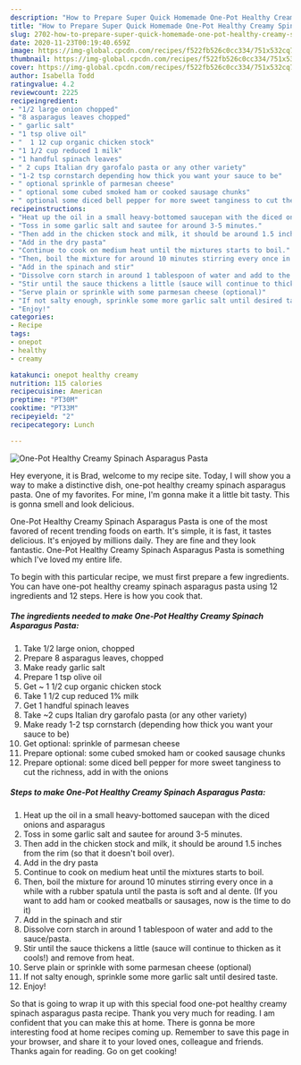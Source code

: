 ```yaml
---
description: "How to Prepare Super Quick Homemade One-Pot Healthy Creamy Spinach Asparagus Pasta"
title: "How to Prepare Super Quick Homemade One-Pot Healthy Creamy Spinach Asparagus Pasta"
slug: 2702-how-to-prepare-super-quick-homemade-one-pot-healthy-creamy-spinach-asparagus-pasta
date: 2020-11-23T00:19:40.659Z
image: https://img-global.cpcdn.com/recipes/f522fb526c0cc334/751x532cq70/one-pot-healthy-creamy-spinach-asparagus-pasta-recipe-main-photo.jpg
thumbnail: https://img-global.cpcdn.com/recipes/f522fb526c0cc334/751x532cq70/one-pot-healthy-creamy-spinach-asparagus-pasta-recipe-main-photo.jpg
cover: https://img-global.cpcdn.com/recipes/f522fb526c0cc334/751x532cq70/one-pot-healthy-creamy-spinach-asparagus-pasta-recipe-main-photo.jpg
author: Isabella Todd
ratingvalue: 4.2
reviewcount: 2225
recipeingredient:
- "1/2 large onion chopped"
- "8 asparagus leaves chopped"
- " garlic salt"
- "1 tsp olive oil"
- "  1 12 cup organic chicken stock"
- "1 1/2 cup reduced 1 milk"
- "1 handful spinach leaves"
- " 2 cups Italian dry garofalo pasta or any other variety"
- "1-2 tsp cornstarch depending how thick you want your sauce to be"
- " optional sprinkle of parmesan cheese"
- " optional some cubed smoked ham or cooked sausage chunks"
- " optional some diced bell pepper for more sweet tanginess to cut the richness add in with the onions"
recipeinstructions:
- "Heat up the oil in a small heavy-bottomed saucepan with the diced onions and asparagus"
- "Toss in some garlic salt and sautee for around 3-5 minutes."
- "Then add in the chicken stock and milk, it should be around 1.5 inches from the rim (so that it doesn&#39;t boil over)."
- "Add in the dry pasta"
- "Continue to cook on medium heat until the mixtures starts to boil."
- "Then, boil the mixture for around 10 minutes stirring every once in a while with a rubber spatula until the pasta is soft and al dente. (If you want to add ham or cooked meatballs or sausages, now is the time to do it)"
- "Add in the spinach and stir"
- "Dissolve corn starch in around 1 tablespoon of water and add to the sauce/pasta."
- "Stir until the sauce thickens a little (sauce will continue to thicken as it cools!) and remove from heat."
- "Serve plain or sprinkle with some parmesan cheese (optional)"
- "If not salty enough, sprinkle some more garlic salt until desired taste."
- "Enjoy!"
categories:
- Recipe
tags:
- onepot
- healthy
- creamy

katakunci: onepot healthy creamy 
nutrition: 115 calories
recipecuisine: American
preptime: "PT30M"
cooktime: "PT33M"
recipeyield: "2"
recipecategory: Lunch

---
```



![One-Pot Healthy Creamy Spinach Asparagus Pasta](https://img-global.cpcdn.com/recipes/f522fb526c0cc334/751x532cq70/one-pot-healthy-creamy-spinach-asparagus-pasta-recipe-main-photo.jpg)

Hey everyone, it is Brad, welcome to my recipe site. Today, I will show you a way to make a distinctive dish, one-pot healthy creamy spinach asparagus pasta. One of my favorites. For mine, I'm gonna make it a little bit tasty. This is gonna smell and look delicious.



One-Pot Healthy Creamy Spinach Asparagus Pasta is one of the most favored of recent trending foods on earth. It's simple, it is fast, it tastes delicious. It's enjoyed by millions daily. They are fine and they look fantastic. One-Pot Healthy Creamy Spinach Asparagus Pasta is something which I've loved my entire life.


To begin with this particular recipe, we must first prepare a few ingredients. You can have one-pot healthy creamy spinach asparagus pasta using 12 ingredients and 12 steps. Here is how you cook that.

<!--inarticleads1-->

##### The ingredients needed to make One-Pot Healthy Creamy Spinach Asparagus Pasta:

1. Take 1/2 large onion, chopped
1. Prepare 8 asparagus leaves, chopped
1. Make ready  garlic salt
1. Prepare 1 tsp olive oil
1. Get  ~ 1 1/2 cup organic chicken stock
1. Take 1 1/2 cup reduced 1% milk
1. Get 1 handful spinach leaves
1. Take  ~2 cups Italian dry garofalo pasta (or any other variety)
1. Make ready 1-2 tsp cornstarch (depending how thick you want your sauce to be)
1. Get  optional: sprinkle of parmesan cheese
1. Prepare  optional: some cubed smoked ham or cooked sausage chunks
1. Prepare  optional: some diced bell pepper for more sweet tanginess to cut the richness, add in with the onions




<!--inarticleads2-->

##### Steps to make One-Pot Healthy Creamy Spinach Asparagus Pasta:

1. Heat up the oil in a small heavy-bottomed saucepan with the diced onions and asparagus
1. Toss in some garlic salt and sautee for around 3-5 minutes.
1. Then add in the chicken stock and milk, it should be around 1.5 inches from the rim (so that it doesn&#39;t boil over).
1. Add in the dry pasta
1. Continue to cook on medium heat until the mixtures starts to boil.
1. Then, boil the mixture for around 10 minutes stirring every once in a while with a rubber spatula until the pasta is soft and al dente. (If you want to add ham or cooked meatballs or sausages, now is the time to do it)
1. Add in the spinach and stir
1. Dissolve corn starch in around 1 tablespoon of water and add to the sauce/pasta.
1. Stir until the sauce thickens a little (sauce will continue to thicken as it cools!) and remove from heat.
1. Serve plain or sprinkle with some parmesan cheese (optional)
1. If not salty enough, sprinkle some more garlic salt until desired taste.
1. Enjoy!




So that is going to wrap it up with this special food one-pot healthy creamy spinach asparagus pasta recipe. Thank you very much for reading. I am confident that you can make this at home. There is gonna be more interesting food at home recipes coming up. Remember to save this page in your browser, and share it to your loved ones, colleague and friends. Thanks again for reading. Go on get cooking!
